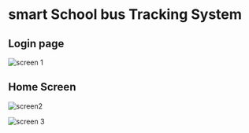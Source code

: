 # smart School bus Tracking System 
## Login page
![screen 1](https://user-images.githubusercontent.com/81153444/115834100-d4058500-a3e2-11eb-9926-e04b20b983ac.png)
## Home Screen
![screen2](https://user-images.githubusercontent.com/81153444/115834159-e7185500-a3e2-11eb-858a-5fd5d3f23055.png)

![screen 3](https://user-images.githubusercontent.com/81153444/115834199-f0a1bd00-a3e2-11eb-88a1-0eb86c874a72.png)
